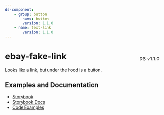 ```yaml
---
ds-component:
    - group: button
        name: button
        version: 1.1.0
    - name: text-link
        version: 1.1.0
---
```


<h1 style="display: flex; justify-content: space-between; align-items: center;">
    <span>
        ebay-fake-link
    </span>
    <span style="font-weight: normal; font-size: medium; margin-bottom: -15px;">
        DS v1.1.0
    </span>
</h1>

Looks like a link, but under the hood is a button.

## Examples and Documentation

-   [Storybook](https://ebay.github.io/ebayui-core/?path=/story/buttons-ebay-fake-link)
-   [Storybook Docs](https://ebay.github.io/ebayui-core/?path=/docs/buttons-ebay-fake-link)
-   [Code Examples](https://github.com/eBay/ebayui-core/tree/master/src/components/ebay-fake-link/examples)
